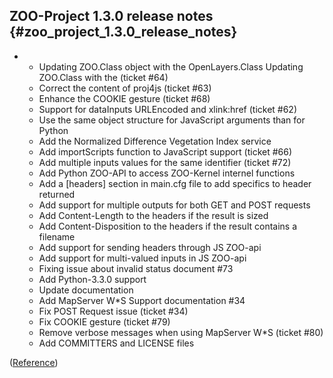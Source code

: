 ## ZOO-Project 1.3.0 release notes {#zoo_project_1.3.0_release_notes}

-   -   Updating ZOO.Class object with the OpenLayers.Class Updating
        ZOO.Class with the (ticket \#64)
    -   Correct the content of proj4js (ticket \#63)
    -   Enhance the COOKIE gesture (ticket \#68)
    -   Support for dataInputs URLEncoded and xlink:href (ticket \#62)
    -   Use the same object structure for JavaScript arguments than for
        Python
    -   Add the Normalized Difference Vegetation Index service
    -   Add importScripts function to JavaScript support (ticket \#66)
    -   Add multiple inputs values for the same identifier (ticket \#72)
    -   Add Python ZOO-API to access ZOO-Kernel internel functions
    -   Add a \[headers\] section in main.cfg file to add specifics to
        header returned
    -   Add support for multiple outputs for both GET and POST requests
    -   Add Content-Length to the headers if the result is sized
    -   Add Content-Disposition to the headers if the result contains a
        filename
    -   Add support for sending headers through JS ZOO-api
    -   Add support for multi-valued inputs in JS ZOO-api
    -   Fixing issue about invalid status document \#73
    -   Add Python-3.3.0 support
    -   Update documentation
    -   Add MapServer W\*S Support documentation \#34
    -   Fix POST Request issue (ticket \#34)
    -   Fix COOKIE gesture (ticket \#79)
    -   Remove verbose messages when using MapServer W\*S (ticket \#80)
    -   Add COMMITTERS and LICENSE files

([Reference](http://lists.osgeo.org/pipermail/zoo-discuss/2013-July/000992.html))
